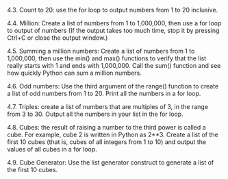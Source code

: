 4.3. Count to 20: use the for loop to output numbers from 1 to 20 inclusive.

4.4. Million: Create a list of numbers from 1 to 1,000,000, then use a for loop to
output of numbers (If the output takes too much time, stop it by pressing Ctrl+C or close the output window.)

4.5. Summing a million numbers: Create a list of numbers from 1 to 1,000,000, then use the min() and max() functions to verify that the list really starts with 1 and ends with 1,000,000. Call the sum() function and see how quickly Python can sum a million numbers.

4.6. Odd numbers: Use the third argument of the range() function to create a list of odd numbers from 1 to 20. Print all the numbers in a for loop.

4.7. Triples: create a list of numbers that are multiples of 3, in the range from 3 to 30. Output all the numbers in your list in the for loop.

4.8. Cubes: the result of raising a number to the third power is called a cube. For example, cube 2 is written in Python as 2**3. Create a list of the first 10 cubes (that is, cubes of all integers from 1 to 10) and output the values of all cubes in a for loop.

4.9. Cube Generator: Use the list generator construct to generate a list of the first 10 cubes.
